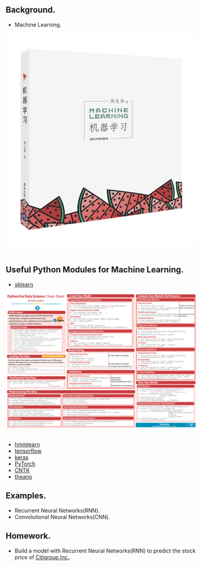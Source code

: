 ## Background.  
* Machine Learning.  
<div align="center">  
  <img src="ml.png"><br><br>  
</div>  

## Useful Python Modules for Machine Learning.  
* [sklearn](http://scikit-learn.org/stable/user_guide.html)    
<div align="center">  
  <img src="sklearn.png"><br><br>  
</div>  
    
* [hmmlearn](http://hmmlearn.readthedocs.io/en/latest/)    
* [tensorflow](https://www.tensorflow.org/)    
* [keras](https://keras.io/)    
* [PyTorch](http://pytorch.org/)    
* [CNTK](https://docs.microsoft.com/zh-cn/cognitive-toolkit/)     
* [theano](http://deeplearning.net/software/theano/index.html)     

## Examples.  
* Recurrent Neural Networks(RNN).
* Convolutional Neural Networks(CNN).

## Homework.  
* Build a model with Recurrent Neural Networks(RNN) to predict the stock price of [Citigroup Inc.](https://finance.yahoo.com/quote/c?p=c).
